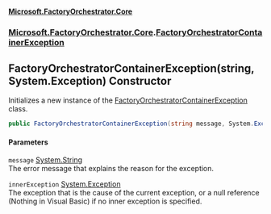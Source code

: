 #### [Microsoft.FactoryOrchestrator.Core](./Microsoft-FactoryOrchestrator-Core.md 'Microsoft.FactoryOrchestrator.Core')
### [Microsoft.FactoryOrchestrator.Core](./Microsoft-FactoryOrchestrator-Core.md 'Microsoft.FactoryOrchestrator.Core').[FactoryOrchestratorContainerException](./Microsoft-FactoryOrchestrator-Core-FactoryOrchestratorContainerException.md 'Microsoft.FactoryOrchestrator.Core.FactoryOrchestratorContainerException')
## FactoryOrchestratorContainerException(string, System.Exception) Constructor
Initializes a new instance of the [FactoryOrchestratorContainerException](./Microsoft-FactoryOrchestrator-Core-FactoryOrchestratorContainerException.md 'Microsoft.FactoryOrchestrator.Core.FactoryOrchestratorContainerException') class.  
```csharp
public FactoryOrchestratorContainerException(string message, System.Exception innerException);
```
#### Parameters
<a name='Microsoft-FactoryOrchestrator-Core-FactoryOrchestratorContainerException-FactoryOrchestratorContainerException(string_System-Exception)-message'></a>
`message` [System.String](https://docs.microsoft.com/en-us/dotnet/api/System.String 'System.String')  
The error message that explains the reason for the exception.  
  
<a name='Microsoft-FactoryOrchestrator-Core-FactoryOrchestratorContainerException-FactoryOrchestratorContainerException(string_System-Exception)-innerException'></a>
`innerException` [System.Exception](https://docs.microsoft.com/en-us/dotnet/api/System.Exception 'System.Exception')  
The exception that is the cause of the current exception, or a null reference (Nothing in Visual Basic) if no inner exception is specified.  
  
